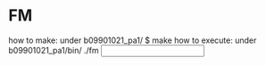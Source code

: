 # FM
how to make:
    under b09901021_pa1/
	$ make
how to execute:
    under b09901021_pa1/bin/
        ./fm <input file name> <output file name>